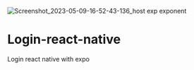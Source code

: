 ![Screenshot_2023-05-09-16-52-43-136_host exp exponent](https://github.com/Bagse/login-react-native/assets/102260190/4f136e37-6fa3-4d3b-9a41-8056b504a071)

# Login-react-native
Login react native with expo
